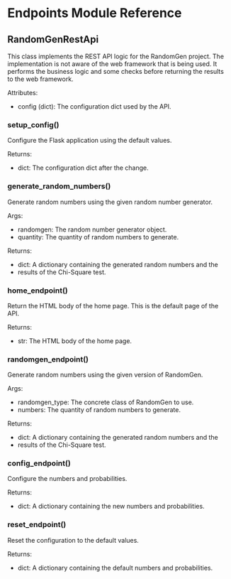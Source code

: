 # Endpoints Module Reference

## RandomGenRestApi

This class implements the REST API logic for the RandomGen project. The 
implementation is not aware of the web framework that is being used. It 
performs the business logic and some checks before returning the results to 
the web framework.

Attributes:

- config (dict): The configuration dict used by the API.

### setup_config()

Configure the Flask application using the default values.

Returns:

- dict: The configuration dict after the change.

### generate_random_numbers()

Generate random numbers using the given random number generator.

Args:

- randomgen: The random number generator object.
- quantity: The quantity of random numbers to generate.

Returns:

- dict: A dictionary containing the generated random numbers and the
- results of the Chi-Square test.

### home_endpoint()

Return the HTML body of the home page. This is the default page of the API.

Returns:

- str: The HTML body of the home page.

### randomgen_endpoint()

Generate random numbers using the given version of RandomGen.

Args:

- randomgen_type: The concrete class of RandomGen to use.
- numbers: The quantity of random numbers to generate.

Returns:

- dict: A dictionary containing the generated random numbers and the
- results of the Chi-Square test.

### config_endpoint()

Configure the numbers and probabilities.

Returns:

- dict: A dictionary containing the new numbers and probabilities.

### reset_endpoint()

Reset the configuration to the default values.

Returns:

- dict: A dictionary containing the default numbers and probabilities.

